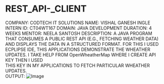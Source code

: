 # REST_API-_CLIENT
COMPANY: CODTECH IT SOLUTIONS
NAME: VISHAL GANESH INGLE
INTERN ID: CT04WT167
DOMAIN: JAVA DEVELOPMENT
DURATION: 4 WEEKS
MENTOR: NEELA SANTOSH
DESCRIPTION: A JAVA PROGRAM THAT CONSUMES A PUBLIC REST API (E.G., FETCHING WEATHER
             DATA) AND DISPLAYS THE DATA IN A STRUCTURED FORMAT.
             FOR THIS I USED ECPLIPSE IDE, THIS APPLICATIONS DEMONSTRATE THE WHEATHER 
             UPDATES. 
             I TAKE HELP FROM OpenWheatherMap WHERE I CREATE API KEY THEN I USED  
             THIS KEY IN MY APPLICATIONS TO FETCH PARTICULAR WHEATHER UPDATES.  
OUTPUT:  ![Image](https://github.com/user-attachments/assets/626c7738-848e-47ef-800d-c02a65aba6ff)
             
